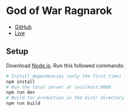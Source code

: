 # God of War Ragnarok

- [GitHub](https://github.com/ayman-benammour/template-webpack)
- [Live](https://website-god-of-war.vercel.app)

## Setup
Download [Node.js](https://nodejs.org/en/download/).
Run this followed commands:

``` bash
# Install dependencies (only the first time)
npm install
# Run the local server at localhost:8080
npm run dev
# Build for production in the dist/ directory
npm run build
```